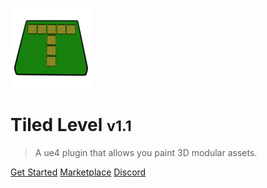 <!-- _coverpage.md -->

![logo](_media/logo.png)

# Tiled Level <small>v1.1</small>

> A ue4 plugin that allows you paint 3D modular assets.

[Get Started](#what-it-is)
[Marketplace](https://www.unrealengine.com/marketplace/product/0cfbd8b4dcb34163a72d0f1979df0e60)
[Discord](https://discord.gg/2MPht3cZk3) 